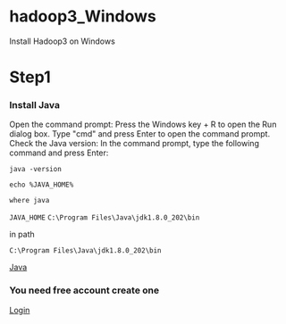 # hadoop3_Windows
Install Hadoop3 on Windows
# Step1
### Install Java 

Open the command prompt: Press the Windows key + R to open the Run dialog box. Type "cmd" and press Enter to open the command prompt.
Check the Java version: In the command prompt, type the following command and press Enter:

```
java -version
```
```
echo %JAVA_HOME%
```
```
where java
```
```JAVA_HOME```
```C:\Program Files\Java\jdk1.8.0_202\bin```

in path
```
C:\Program Files\Java\jdk1.8.0_202\bin
```

[Java](https://www.oracle.com/java/technologies/javase/javase8-archive-downloads.html)

### You need free account create one

[Login](https://login.oracle.com/mysso/signon.jsp)
